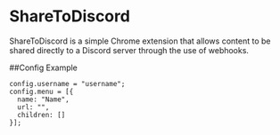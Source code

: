 # ShareToDiscord
ShareToDiscord is a simple Chrome extension that allows content to be shared directly to a Discord server through the use of webhooks.

##Config Example
```
config.username = "username";
config.menu = [{
  name: "Name",
  url: "",
  children: []
}];
```
